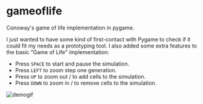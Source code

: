 # gameoflife
Conoway's game of life implementation in pygame.

I just wanted to have some kind of first-contact with Pygame to check if it could fit my needs as a prototyping tool. I also added some extra features to the basic "Game of Life" implementation:

* Press ``SPACE`` to start and pause the simulation.
* Press ``LEFT`` to zoom step one generation.
* Press ``UP`` to zoom out / to add cells to the simulation.
* Press ``DOWN`` to zoom in / to remove cells to the simulation.

![demogif](https://i.imgur.com/HYxM8iQ.gif)